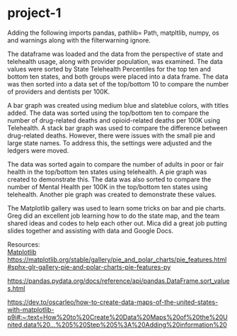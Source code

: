 # project-1

Adding the following imports
  pandas, pathlib= Path, matpltlib, numpy, os and warnings along with the filterwarning ignore. 

The dataframe was loaded and the data from the perspective of state and telehealth usage, along with provider population, was examined. 
The data values were sorted by State Telehealth Percentiles for the top ten and bottom ten states, and both groups were placed into a data frame. 
The data was then sorted into a data set of the top/bottom 10 to compare the number of providers and dentists per 100K.

A bar graph was created using medium blue and slateblue colors, with titles added. 
The data was sorted using the top/bottom ten to compare the number of drug-related deaths and opioid-related deaths per 100K using Telehealth. 
A stack bar graph was used to compare the difference between drug-related deaths.
However, there were issues with the small pie and large state names. 
To address this, the settings were adjusted and the ledgers were moved. 

The data was sorted again to compare the number of adults in poor or fair health in the top/bottom ten states using telehealth. 
A pie graph was created to demonstrate this. The data was also sorted to compare the number of Mental Health per 100K in the top/bottom ten states using telehealth. 
Another pie graph was created to demonstrate these values.

The Matplotlib gallery was used to learn some tricks on bar and pie charts. 
Greg did an excellent job learning how to do the state map, and the team shared ideas and codes to help each other out. 
Mica did a great job putting slides together and assisting with data and Google Docs.
   
 Resources:   
   [Matplotlib ](https://matplotlib.org/stable/gallery/pie_and_polar_charts/pie_features.html#sphx-glr-gallery-pie-and-polar-charts-pie-features-py)https://matplotlib.org/stable/gallery/pie_and_polar_charts/pie_features.html#sphx-glr-gallery-pie-and-polar-charts-pie-features-py
   
   https://pandas.pydata.org/docs/reference/api/pandas.DataFrame.sort_values.html

   https://dev.to/oscarleo/how-to-create-data-maps-of-the-united-states-with-matplotlib-p9i#:~:text=How%20to%20Create%20Data%20Maps%20of%20the%20United,data%20...%205%20Step%205%3A%20Adding%20information%20
